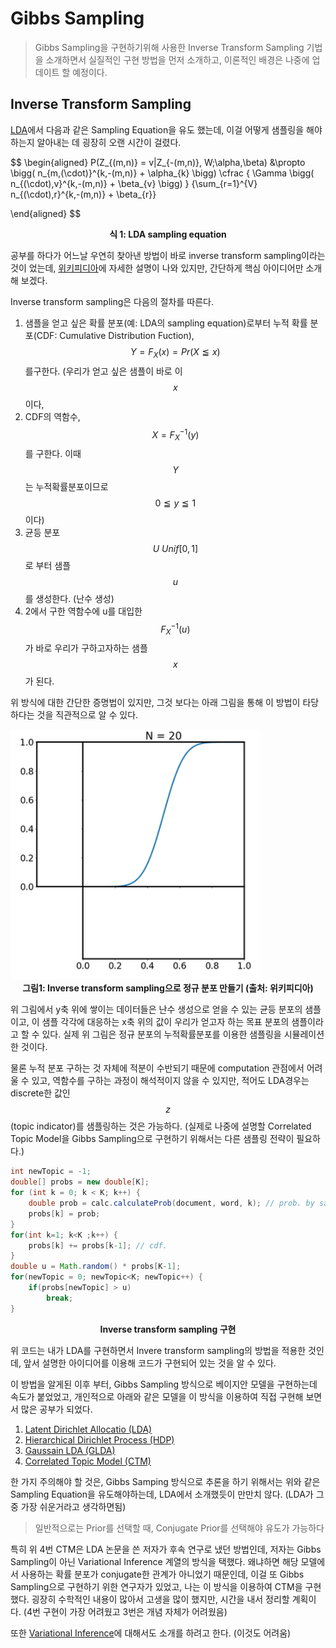 # Gibbs Sampling
> Gibbs Sampling을 구현하기위해 사용한 Inverse Transform Sampling 기법을 소개하면서 실질적인 구현 방법을 먼저 소개하고, 이론적인 배경은 나중에 업데이트 할 예정이다.

## Inverse Transform Sampling

[LDA](/00.research/topic-modeling/lda)에서 다음과 같은 Sampling Equation을 유도 했는데, 이걸 어떻게 샘플링을 해야하는지 알아내는 데 굉장히 오랜 시간이 걸렸다.

$$
\begin{aligned}
P(Z_{(m,n)} = v|Z_{-(m,n)}, W;\alpha,\beta)
&\propto
\bigg( n_{m,(\cdot)}^{k,-(m,n)} + \alpha_{k} \bigg) \cfrac { \Gamma \bigg( n_{(\cdot),v}^{k,-(m,n)} + \beta_{v} \bigg) } {\sum_{r=1}^{V}  n_{(\cdot),r}^{k,-(m,n)} + \beta_{r}}

\end{aligned}
$$

<figcaption align="center">
  <b>식 1: LDA sampling equation</b>
</figcaption>

공부를 하다가 어느날 우연히 찾아낸 방법이 바로 inverse transform sampling이라는 것이 었는데, [위키피디아](https://en.wikipedia.org/wiki/Inverse_transform_sampling)에 자세한 설명이 나와 있지만, 간단하게 핵심 아이디어만 소개해 보겠다.

Inverse transform sampling은 다음의 절차를 따른다.

1. 샘플을 얻고 싶은 확률 분포(예: LDA의 sampling equation)로부터 누적 확률 분포(CDF: Cumulative Distribution Fuction), $$Y = F_X(x) = Pr(X \leqq x)$$를구한다. (우리가 얻고 싶은 샘플이 바로 이 $$x$$이다,
2. CDF의 역함수, $$ X=F_X^{-1}(y)$$ 를 구한다. 이때 $$Y$$는 누적확률분포이므로 $$0 \leqq y \leqq 1$$ 이다)
3. 균등 분포 $$U ~ Unif[0, 1]$$로 부터 샘플 $$u$$를 생성한다. (난수 생성)
4. 2에서 구한 역함수에 u를 대입한 $$ F_X^{-1}(u)$$가 바로 우리가 구하고자하는 샘플 $$x$$가 된다.

위 방식에 대한 간단한 증명법이 있지만, 그것 보다는 아래 그림을 통해 이 방법이 타당하다는 것을 직관적으로 알 수 있다.

<img width="400" src="/assets/study/inverse-transform-sampling/Inverse_Transform_Sampling_Example.gif" />
<figcaption align="center">
  <b>그림1: Inverse transform sampling으로 정규 분포 만들기 (출처: 위키피디아)</b>
</figcaption>

위 그림에서 y축 위에 쌓이는 데이터들은 난수 생성으로 얻을 수 있는 균등 분포의 샘플이고, 이 샘플 각각에 대응하는 x축 위의 값이 우리가 얻고자 하는 목표 분포의 샘플이라고 할 수 있다. 실제 위 그림은 정규 분포의 누적확률분포를 이용한 샘플링을 시뮬레이션 한 것이다.

물론 누적 분포 구하는 것 자체에 적분이 수반되기 때문에 computation 관점에서 어려울 수 있고, 역함수를 구하는 과정이 해석적이지 않을 수 있지만, 적어도 LDA경우는 discrete한 값인 $$z$$(topic indicator)를 샘플링하는 것은 가능하다. (실제로 나중에 설명할 Correlated Topic Model을 Gibbs Sampling으로 구현하기 위해서는 다른 샘플링 전략이 필요하다.)

```java
int newTopic = -1;
double[] probs = new double[K];
for (int k = 0; k < K; k++) {
    double prob = calc.calculateProb(document, word, k); // prob. by sampling equation
    probs[k] = prob;
}
for(int k=1; k<K ;k++) {
    probs[k] += probs[k-1]; // cdf.
}
double u = Math.random() * probs[K-1];
for(newTopic = 0; newTopic<K; newTopic++) {
    if(probs[newTopic] > u)
        break;
}
```

<figcaption align="center">
  <b>Inverse transform sampling 구현</b>
</figcaption>

위 코드는 내가 LDA를 구현하면서 Invere transform sampling의 방법을 적용한 것인데, 앞서 설명한 아이디어를 이용해 코드가 구현되어 있는 것을 알 수 있다.

이 방법을 알게된 이후 부터, Gibbs Sampling 방식으로 베이지안 모델을 구현하는데 속도가 붙었었고, 개인적으로 아래와 같은 모델을 이 방식을 이용하여 직접 구현해 보면서 많은 공부가 되었다.

1. [Latent Dirichlet Allocatio (LDA)](/00.research/topic-modeling/lda)
2. [Hierarchical Dirichlet Process (HDP)](/00.research/topic-modeling/hdp)
3. [Gaussain LDA (GLDA)](/00.research/topic-modeling/glda)
4. [Correlated Topic Model (CTM)](/00.research/topic-modeling/ctm)

한 가지 주의해야 할 것은, Gibbs Samping 방식으로 추론을 하기 위해서는 위와 같은 Sampling Equation을 유도해야하는데, LDA에서 소개했듯이 만만치 않다. (LDA가 그중 가장 쉬운거라고 생각하면됨)

> 일반적으로는 Prior를 선택할 때, Conjugate Prior를 선택해야 유도가 가능하다

특히 위 4번 CTM은 LDA 논문을 쓴 저자가 후속 연구로 냈던 방법인데, 저자는 Gibbs Sampling이 아닌 Variational Inference 계열의 방식을 택했다. 왜냐하면 해당 모델에서 사용하는 확률 분포가 conjugate한 관계가 아니었기 때문인데, 이걸 또 Gibbs Sampling으로 구현하기 위한 연구자가 있었고, 나는 이 방식을 이용하여 CTM을 구현했다. 굉장히 수학적인 내용이 많아서 고생을 많이 했지만, 시간을 내서 정리할 계획이다. (4번 구현이 가장 어려웠고 3번은 개념 자체가 어려웠음)

또한 [Variational Inference](/00.research/bayesian-inference/variational-inference)에 대해서도 소개를 하려고 한다. (이것도 어려움)
